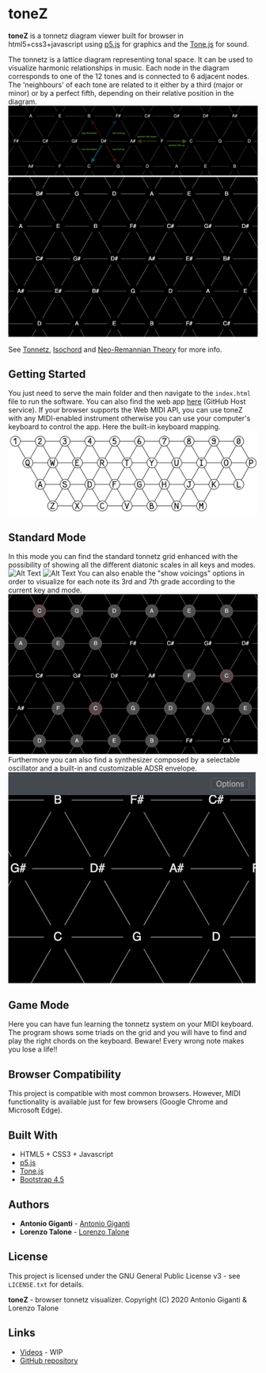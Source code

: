 # toneZ

**toneZ** is a tonnetz diagram viewer built for browser in html5+css3+javascript using [p5.js](https://p5js.org/) for graphics and the [Tone.js](https://tonejs.github.io/) for sound.

The tonnetz is a lattice diagram representing tonal space. It can be used to visualize harmonic relationships in music. Each node in the diagram corresponds to one of the 12 tones and is connected to 6 adjacent nodes. The 'neighbours' of each tone are related to it either by a third (major or minor) or by a perfect fifth, depending on their relative position in the diagram.
![screenshot](images/grid_interval_examples.png)
![Alt Text](images/chord.gif) 

See [Tonnetz][1], [Isochord][2] and [Neo-Remannian Theory][3] for more info.


## Getting Started

You just need to serve the main folder and then navigate to the ```index.html``` file to run the software.
You can also find the web app [here](https://loretalone.github.io/toneZ/) (GitHub Host service).
If your browser supports the Web MIDI API, you can use toneZ with any MIDI-enabled instrument otherwise you can use your computer's keyboard to control the app.
Here the built-in keyboard mapping.
![screenshot](images/built_in_keyboard_mapping.png)


## Standard Mode
In this mode you can find the standard tonnetz grid enhanced with the possibility of showing all the different diatonic scales in all keys and modes.
![Alt Text](images/scale.gif)
![Alt Text](images/mode.gif)
You can also enable the "show voicings" options in order to visualize for each note its 3rd and 7th grade according to the current key and mode.
![Alt Text](images/voicing.gif)
Furthermore you can also find a synthesizer composed by a selectable oscillator and a built-in and customizable ADSR envelope.
![Alt Text](images/synth.gif)  
## Game Mode
Here you can have fun learning the tonnetz system on your MIDI keyboard. The program shows some triads on the grid and you will have to find and play the right chords on the keyboard. Beware! Every wrong note makes you lose a life!!


## Browser Compatibility

This project is compatible with most common browsers. However, MIDI functionality is available just for few browsers (Google Chrome and Microsoft Edge).


## Built With

* HTML5 + CSS3 + Javascript
* [p5.js](https://p5js.org/)
* [Tone.js](https://tonejs.github.io/)
* [Bootstrap 4.5](https://getbootstrap.com/)


## Authors

* **Antonio Giganti** - [Antonio Giganti](https://github.com/antonelse)
* **Lorenzo Talone** - [Lorenzo Talone](https://github.com/LoreTalone)


## License

This project is licensed under the GNU General Public License v3 - see ```LICENSE.txt``` for details.

**toneZ** - browser tonnetz visualizer.
Copyright (C) 2020  Antonio Giganti & Lorenzo Talone


## Links

* [Videos](https://www.youtube.com/) - WIP
* [GitHub repository](https://github.com/LoreTalone/toneZ)

[1]: https://en.wikipedia.org/wiki/Tonnetz "Wikipedia article about the Tonnetz"
[2]: https://www.researchgate.net/publication/221474662_Isochords_visualizing_structure_in_music "Conference Paper regarding the Tonnetz musical structure visualization"
[3]: https://en.wikipedia.org/wiki/Neo-Riemannian_theory "Wikipedia article about the underlying Tonnetz theory, the Neo-Remannian theory"
